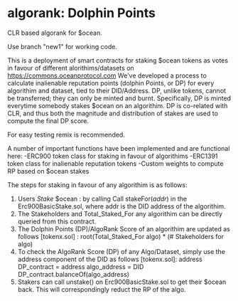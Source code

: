 # algorank: Dolphin Points
CLR based algorank for $ocean.

Use branch "new1" for working code.

This is a deployment of smart contracts for staking $ocean tokens as votes in favour of different alorithims/datasets on https://commons.oceanprotocol.com  We've developed a process to calculate inalienable reputation points (dolphin Points, or DP) for every algorithim and dataset, tied to their DID/Address. DP, unlike tokens, cannot be transferred; they can only be minted and burnt. Specifically, DP is minted everytime somebody stakes $ocean on an algorithim. DP is co-related with CLR, and thus both the magnitude and distribution of stakes are used to compute the final DP score.

For easy testing remix is recommended. 

A number of important functions have been implemented and are functional here:
-ERC900 token class for staking in favour of algorithims
-ERC1391 token class for inalienable reputation tokens
-Custom weights to compute RP based on $ocean stakes

The steps for staking in favour of any algorithim is as follows:

1. Users *Stake* $ocean : by calling Call stakeFor(_addr_) in the Erc900BasicStake.sol, where addr is the DID address of the algorithim.
2. The Stakeholders and Total_Staked_For any algorithim can be directly queried from this contract.
3. The Dolphin Points (DP)/AlgoRank Score of an algorithim are updated as follows [tokenx.sol] :
root(Total_Staked_For algo) * (# Stakeholders for algo)
4. To check the AlgoRank Score (DP) of any Algo/Dataset, simply use the address component of the DID as follows [tokenx.sol]:
address DP_contract = 
address algo_address = DID
DP_contract.balanceOf(algo_address)
5. Stakers can call unstake() on Erc900BasicStake.sol to get their $ocean back. This will correspondingly reduct the RP of the algo.




